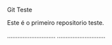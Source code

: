 Git Teste

Este é o primeiro repositorio teste.

............................
............................